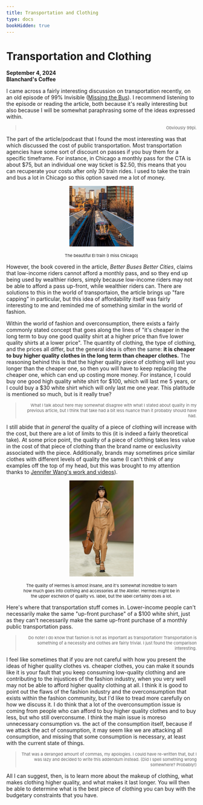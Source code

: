 ```yaml
---
title: Transportation and Clothing 
type: docs
bookHidden: true
---
```


# Transportation and Clothing

**September 4, 2024**  
**Blanchard's Coffee**

I came across a fairly interesting discussion on transportation recently, on an old episode of 99% Invisible ([Missing the Bus](https://99percentinvisible.org/episode/missing-the-bus/)). I recommend listening to the episode or reading the article, both because it's really interesting but also because I will be somewhat paraphrasing some of the ideas expressed within.

> <p style="font-size: 11px; text-align:right;"> Obviously 99pi. </p>

The part of the article/podcast that I found the most interesting was that which discussed the cost of public transportation. Most transportation agencies have some sort of discount on passes if you buy them for a specific timeframe. For instance, in Chicago a monthly pass for the CTA is about $75, but an individual one way ticket is $2.50, this means that you can recuperate your costs after only 30 train rides. I used to take the train and bus a lot in Chicago so this option saved me a lot of money.

<figure> <p style="text-align:center;"><img src=images/cta_train.jpg alt="The beautiful El train" style="width:40%; height: auto;"></p> <figcaption style="font-size: 11px; text-align:center;">The beautiful El train (I miss Chicago)</figcaption> </figure>  

However, the book covered in the article, *Better Buses Better Cities*, claims that low-income riders cannot afford a monthly pass, and so they end up being used by wealthier riders, simply because low-income riders may not be able to afford a pass up-front, while wealthier riders can. There are solutions to this in the world of transportaion, the article brings up "fare capping" in particular, but this idea of affordability itself was fairly interesting to me and reminded me of something similar in the world of fashion.

Within the world of fashion and overconsumption, there exists a fairly commonly stated concept that goes along the lines of "it's cheaper in the long term to buy one good quality shirt at a higher price than five lower quality shirts at a lower price". The quantity of clothing, the type of clothing, and the prices all differ, but the general idea is often the same: **it is cheaper to buy higher quality clothes in the long term than cheaper clothes.** The reasoning behind this is that the higher quality piece of clothing will last you longer than the cheaper one, so then you will have to keep replacing the cheaper one, which can end up costing more money. For instance, I could buy one good high quality white shirt for $100, which will last me 5 years, or I could buy a $30 white shirt which will only last me one year. This platitude is mentioned so much, but is it really true?

> <p style="font-size: 11px; text-align:right;"> What I talk about here may somewhat disagree with what I stated about quality in my previous article, but I think that take had a bit less nuance than it probably should have had. </p>

I still abide that *in general* the quality of a piece of clothing will increase with the cost, but there are a lot of limits to this (it is indeed a fairly theoretical take). At some price point, the quality of a piece of clothing takes less value in the cost of that piece of clothing than the brand name or exclusivity associated with the piece. Additionally, brands may sometimes price similar clothes with different levels of quality the same (I can't think of any examples off the top of my head, but this was brought to my attention thanks to [Jennifer Wang's work and videos](https://www.youtube.com/@wangjenniferr)). 

<figure> <p style="text-align:center;"><img src=images/hermes.webp alt="The quality of Hermes" style="width:40%; height: auto;"></p> <figcaption style="font-size: 11px; text-align:center;">The quality of Hermes is almost insane, and it's somewhat incredible to learn how much goes into clothing and accessories at the Atelier. Hermes might be in the upper eschelon of quality vs. label, but the label certainly does a lot. </figcaption> </figure>  


Here's where that transportation stuff comes in. Lower-income people can't necessarily make the same "up-front purchase" of a $100 white shirt, just as they can't necessarily make the same up-front purchase of a monthly public transportation pass.

> <p style="font-size: 11px; text-align:right;"> Do note! I do know that fashion is not as important as transportation! Transportation is something of a necessity and clothes are fairly trivial. I just found the comparison interesting. </p>

I feel like sometimes that if you are not careful with how you present the ideas of higher quality clothes vs. cheaper clothes, you can make it sounds like it is your fault that you keep consuming low-quality clothing and are contributing to the injustices of the fashion industry, when you very well may not be able to afford higher quality clothing at all. I think it is good to point out the flaws of the fashion industry and the overconsumption that exists within the fashion community, but I'd like to tread more carefully on how we discuss it. I do think that a lot of the overconsumption issue is coming from people who can afford to buy higher quality clothes and to buy less, but who still overconsume. I think the main issue is moreso unnecessary consumption vs. the act of the consumption itself, because if we attack the act of consumption, it may seem like we are attacking all consumption, and missing that some consumption is necessary, at least with the current state of things.

> <p style="font-size: 11px; text-align:right;"> That was a deranged amount of commas, my apologies. I could have re-written that, but I was lazy and decided to write this addendum instead. (Did I spell something wrong somewhere? Probably!) </p>

All I can suggest, then, is to learn more about the makeup of clothing, what makes clothing higher quality, and what makes it last longer. You will then be able to determine what is the best piece of clothing you can buy with the budgetary constraints that you have.
